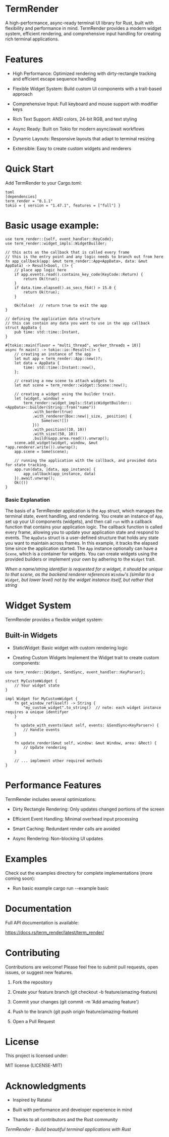# **TermRender**
A high-performance, async-ready terminal UI library for Rust, built with flexibility and performance in mind. TermRender provides a modern widget system, efficient rendering, and comprehensive input handling for creating rich terminal applications.

# Features
* High Performance: Optimized rendering with dirty-rectangle tracking and efficient escape sequence handling

* Flexible Widget System: Build custom UI components with a trait-based approach

* Comprehensive Input: Full keyboard and mouse support with modifier keys

* Rich Text Support: ANSI colors, 24-bit RGB, and text styling

* Async Ready: Built on Tokio for modern async/await workflows

* Dynamic Layouts: Responsive layouts that adapt to terminal resizing

* Extensible: Easy to create custom widgets and renderers

# Quick Start
Add TermRender to your Cargo.toml:
```
toml
[dependencies]
term_render = "0.1.1"
tokio = { version = "1.47.1", features = ["full"] }
```

# Basic usage example:

```
use term_render::{self, event_handler::KeyCode};
use term_render::widget_impls::WidgetBuilder;

// this acts as the callback that is called every frame
// this is the entry point and any logic needs to branch out from here
fn app_callback(app: &mut term_render::App<AppData>, data: &mut AppData) -> Result<bool, ()> {
    // place app logic here
    if app.events.read().contains_key_code(KeyCode::Return) {
        return Ok(true);
    }
    if data.time.elapsed().as_secs_f64() > 15.0 {
        return Ok(true);
    }
    
    Ok(false)  // return true to exit the app
}

// defining the application data structure
// this can contain any data you want to use in the app callback
struct AppData {
    pub time: std::time::Instant,
}

#[tokio::main(flavor = "multi_thread", worker_threads = 10)]
async fn main() -> tokio::io::Result<()> {
    // creating an instance of the app
    let mut app = term_render::App::new()?;
    let data = AppData {
        time: std::time::Instant::now(),
    };
    
    // creating a new scene to attach widgets to
    let mut scene = term_render::widget::Scene::new();
    
    // creating a widget using the builder trait.
    let (widget, window) =
        term_render::widget_impls::StaticWidgetBuilder::<AppData>::builder(String::from("name"))
            .with_border(true)
            .with_renderer(Box::new(|_size, _position| {
                Some(vec![])
            }))
            .with_position((10, 10))
            .with_size((50, 10))
            .build(&app.area.read()).unwrap();
    scene.add_widget(widget, window, &mut *app.renderer.write()).unwrap();
    app.scene = Some(scene);
    
    // running the application with the callback, and provided data for state tracking.
    app.run(data, |data, app_instance| {
        app_callback(app_instance, data)
    }).await.unwrap();
    Ok(())
}
```

### Basic Explanation
The basis of a TermRender application is the `App` struct, which manages the terminal state, event handling, and rendering. You create an instance of `App`, set up your UI components (widgets), and then call `run` with a callback function that contains your application logic.
The callback function is called every frame, allowing you to update your application state and respond to events.
The `AppData` struct is a user-defined structure that holds any state you want to maintain across frames. In this example, it tracks the elapsed time since the application started.
The `App` instance optionally can have a `Scene`, which is a container for widgets. You can create widgets using the provided builders or implement your own by adhering to the `Widget` trait.

*When a name/string identifier is requested for a widget, it should be unique to that scene, as the backend renderer references `Window`'s (similar to a `Widget`, but lower level) not by the widget instance itself, but rather that string*

# Widget System
TermRender provides a flexible widget system:

## Built-in Widgets
* StaticWidget: Basic widget with custom rendering logic

* Creating Custom Widgets
Implement the Widget trait to create custom components:

```
use term_render::{Widget, SendSync, event_handler::KeyParser};

struct MyCustomWidget {
    // Your widget state
}

impl Widget for MyCustomWidget {
    fn get_window_ref(&self) -> String {
        "my_custom_widget".to_string()  // note: each widget instance requires a unique identifyer
    }
    
    fn update_with_events(&mut self, events: &SendSync<KeyParser>) {
        // Handle events
    }
    
    fn update_render(&mut self, window: &mut Window, area: &Rect) {
        // Update rendering
    }
    
    // ... implement other required methods
}
```
# Performance Features
TermRender includes several optimizations:

* Dirty Rectangle Rendering: Only updates changed portions of the screen

* Efficient Event Handling: Minimal overhead input processing

* Smart Caching: Redundant render calls are avoided

* Async Rendering: Non-blocking UI updates

# Examples
Check out the examples directory for complete implementations (more coming soon):

- Run basic example
cargo run --example basic

# Documentation
Full API documentation is available:

https://docs.rs/term_render/latest/term_render/

# Contributing
Contributions are welcome! Please feel free to submit pull requests, open issues, or suggest new features.

1. Fork the repository

2. Create your feature branch (git checkout -b feature/amazing-feature)

3. Commit your changes (git commit -m 'Add amazing feature')

4. Push to the branch (git push origin feature/amazing-feature)

5. Open a Pull Request

# License
This project is licensed under:

MIT license (LICENSE-MIT)

# Acknowledgments
* Inspired by Ratatui

* Built with performance and developer experience in mind

* Thanks to all contributors and the Rust community

*TermRender - Build beautiful terminal applications with Rust*